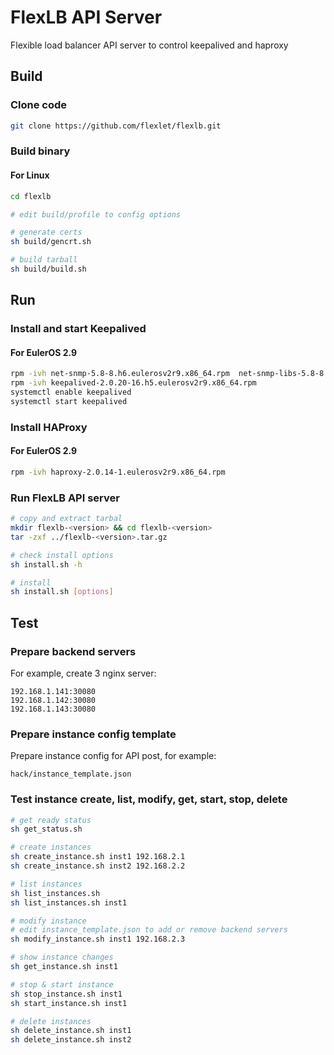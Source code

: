 # FlexLB API Server

Flexible load balancer API server to control keepalived and haproxy

## Build

### Clone code

```sh
git clone https://github.com/flexlet/flexlb.git
```

### Build binary

#### For Linux
```sh
cd flexlb

# edit build/profile to config options

# generate certs
sh build/gencrt.sh

# build tarball
sh build/build.sh
```

## Run

### Install and start Keepalived

#### For EulerOS 2.9
```sh
rpm -ivh net-snmp-5.8-8.h6.eulerosv2r9.x86_64.rpm  net-snmp-libs-5.8-8.h6.eulerosv2r9.x86_64.rpm
rpm -ivh keepalived-2.0.20-16.h5.eulerosv2r9.x86_64.rpm
systemctl enable keepalived
systemctl start keepalived
```

### Install HAProxy

#### For EulerOS 2.9
```sh
rpm -ivh haproxy-2.0.14-1.eulerosv2r9.x86_64.rpm
```

### Run FlexLB API server
```sh
# copy and extract tarbal
mkdir flexlb-<version> && cd flexlb-<version>
tar -zxf ../flexlb-<version>.tar.gz

# check install options
sh install.sh -h

# install
sh install.sh [options]
```

## Test

### Prepare backend servers

For example, create 3 nginx server:
```
192.168.1.141:30080
192.168.1.142:30080
192.168.1.143:30080
```

### Prepare instance config template

Prepare instance config for API post, for example: 
```
hack/instance_template.json
```

### Test instance create, list, modify, get, start, stop, delete

```sh
# get ready status
sh get_status.sh

# create instances
sh create_instance.sh inst1 192.168.2.1
sh create_instance.sh inst2 192.168.2.2

# list instances
sh list_instances.sh
sh list_instances.sh inst1

# modify instance
# edit instance_template.json to add or remove backend servers
sh modify_instance.sh inst1 192.168.2.3

# show instance changes
sh get_instance.sh inst1

# stop & start instance
sh stop_instance.sh inst1
sh start_instance.sh inst1

# delete instances
sh delete_instance.sh inst1
sh delete_instance.sh inst2
```
